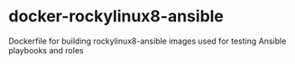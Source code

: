 # docker-rockylinux8-ansible
Dockerfile for building rockylinux8-ansible images used for testing Ansible playbooks and roles
